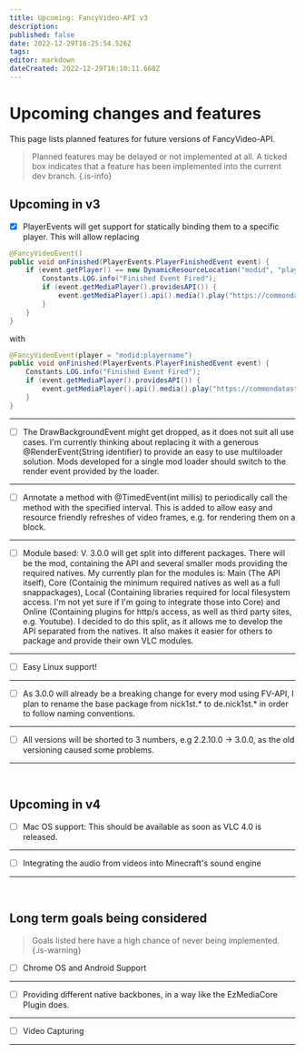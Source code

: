 ```yaml
---
title: Upcoming: FancyVideo-API v3
description: 
published: false
date: 2022-12-29T16:25:54.526Z
tags: 
editor: markdown
dateCreated: 2022-12-29T16:10:11.668Z
---
```


# Upcoming changes and features
This page lists planned features for future versions of FancyVideo-API.
> Planned features may be delayed or not implemented at all. A ticked box indicates that a feature has been implemented into the current dev branch.
{.is-info}

## Upcoming in v3
- [x] PlayerEvents will get support for statically binding them to a specific player. This will allow replacing 
```java
@FancyVideoEvent()
public void onFinished(PlayerEvents.PlayerFinishedEvent event) {
    if (event.getPlayer() == new DynamicResourceLocation("modid", "playername")) {
        Constants.LOG.info("Finished Event Fired");
        if (event.getMediaPlayer().providesAPI()) {
            event.getMediaPlayer().api().media().play("https://commondatastorage.googleapis.com/gtv-videos-bucket/sample/BigBuckBunny.mp4");
        }
    }
}
```
with
```java
@FancyVideoEvent(player = "modid:playername")
public void onFinished(PlayerEvents.PlayerFinishedEvent event) {
    Constants.LOG.info("Finished Event Fired");
    if (event.getMediaPlayer().providesAPI()) {
        event.getMediaPlayer().api().media().play("https://commondatastorage.googleapis.com/gtv-videos-bucket/sample/BigBuckBunny.mp4");
    }
}
```

---

- [ ] The DrawBackgroundEvent might get dropped, as it does not suit all use cases. I'm currently thinking about replacing it with a generous @RenderEvent(String identifier) to provide an easy to use multiloader solution. Mods developed for a single mod loader should switch to the render event provided by the loader.

---

- [ ] Annotate a method with @TimedEvent(int millis) to periodically call the method with the specified interval. This is added to allow easy and resource friendly refreshes of video frames, e.g. for rendering them on a block. 

---

- [ ] Module based: V. 3.0.0 will get split into different packages. There will be the mod, containing the API and several smaller mods providing the required natives. My currently plan for the modules is: Main (The API itself), Core (Containig the minimum required natives as well as a full snappackages), Local (Containing libraries required for local filesystem access. I'm not yet sure if I'm going to integrate those into Core) and Online (Containing plugins for http/s access, as well as third party sites, e.g. Youtube). I decided to do this split, as it allows me to develop the API separated from the natives. It also makes it easier for others to package and provide their own VLC modules.

---

- [ ] Easy Linux support!

---

- [ ] As 3.0.0 will already be a breaking change for every mod using FV-API, I plan to rename the base package from nick1st.* to de.nick1st.* in order to follow naming conventions.

---

- [ ] All versions will be shorted to 3 numbers, e.g 2.2.10.0 -> 3.0.0, as the old versioning caused some problems.

---


<br>

## Upcoming in v4

- [ ] Mac OS support: This should be available as soon as VLC 4.0 is released.

---

- [ ] Integrating the audio from videos into Minecraft's sound engine

---

<br>

## Long term goals being considered

> Goals listed here have a high chance of never being implemented.
{.is-warning}


- [ ] Chrome OS and Android Support
---
- [ ] Providing different native backbones, in a way like the EzMediaCore Plugin does.
---
- [ ] Video Capturing
---